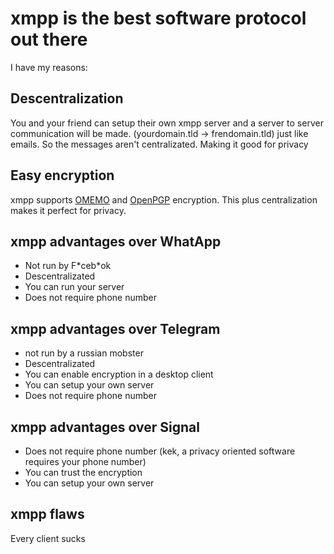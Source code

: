 # xmpp is the best software protocol out there

I have my reasons:

## Descentralization

You and your friend can setup their own xmpp server and a server to
server communication will be made. (yourdomain.tld -> frendomain.tld)
just like emails. So the messages aren't centralizated. Making it good
for privacy

## Easy encryption

xmpp supports [OMEMO](https://xmpp.org/extensions/xep-0384.html) and
[OpenPGP](https://xmpp.org/extensions/xep-0027.html) encryption. This
plus centralization makes it perfect for privacy.

## xmpp advantages over WhatApp

* Not run by F\*ceb\*ok
* Descentralizated
* You can run your server
* Does not require phone number

## xmpp advantages over Telegram

* not run by a russian mobster
* Descentralizated
* You can enable encryption in a desktop client
* You can setup your own server
* Does not require phone number

## xmpp advantages over Signal

* Does not require phone number (kek, a privacy oriented software
  requires your phone number)
* You can trust the encryption
* You can setup your own server

## xmpp flaws

Every client sucks

